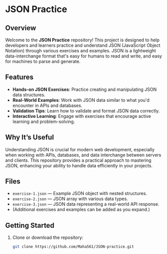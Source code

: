 # JSON Practice

## Overview

Welcome to the **JSON Practice** repository! This project is designed to help developers and learners practice and understand JSON (JavaScript Object Notation) through various exercises and examples. JSON is a lightweight data-interchange format that's easy for humans to read and write, and easy for machines to parse and generate.

## Features

- **Hands-on JSON Exercises**: Practice creating and manipulating JSON data structures.
- **Real-World Examples**: Work with JSON data similar to what you'd encounter in APIs and databases.
- **Validation Tips**: Learn how to validate and format JSON data correctly.
- **Interactive Learning**: Engage with exercises that encourage active learning and problem-solving.

## Why It’s Useful

Understanding JSON is crucial for modern web development, especially when working with APIs, databases, and data interchange between servers and clients. This repository provides a practical approach to mastering JSON, enhancing your ability to handle data efficiently in your projects.

## Files

- `exercise-1.json` — Example JSON object with nested structures.
- `exercise-2.json` — JSON array with various data types.
- `exercise-3.json` — JSON data representing a real-world API response.
- (Additional exercises and examples can be added as you expand.)

## Getting Started

1. Clone or download the repository:

   ```bash
   git clone https://github.com/Maha561/JSON-practice.git
